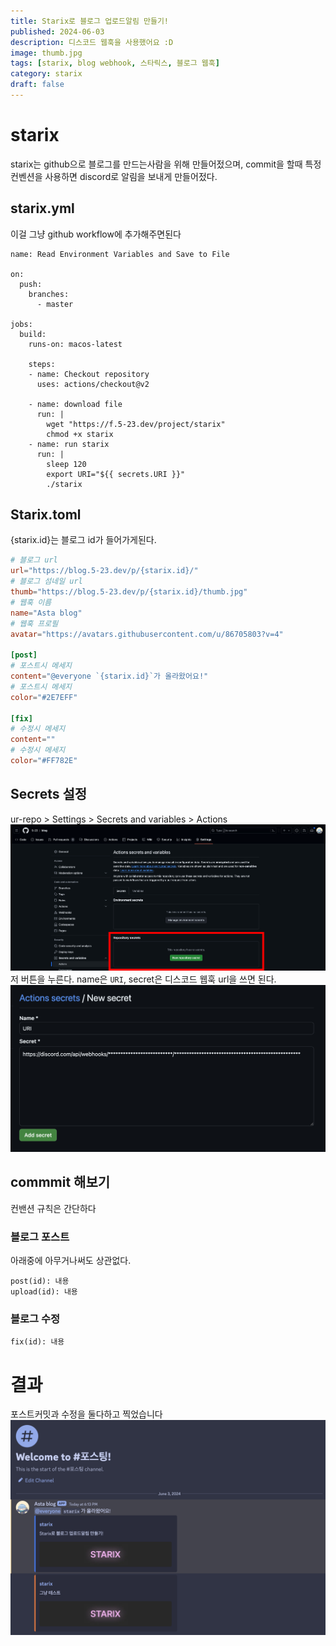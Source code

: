 ```yaml
---
title: Starix로 블로그 업로드알림 만들기!
published: 2024-06-03
description: 디스코드 웹훅을 사용했어요 :D
image: thumb.jpg
tags: [starix, blog webhook, 스타릭스, 블로그 웹훅]
category: starix
draft: false
---
```


# starix
starix는 github으로 블로그를 만드는사람을 위해 만들어젔으며, commit을 할때 특정 컨벤션을 사용하면 discord로 알림을 보내게 만들어젔다.

## starix.yml
이걸 그냥 github workflow에 추가해주면된다
```
name: Read Environment Variables and Save to File

on:
  push:
    branches:
      - master

jobs:
  build:
    runs-on: macos-latest

    steps:
    - name: Checkout repository
      uses: actions/checkout@v2

    - name: download file
      run: |
        wget "https://f.5-23.dev/project/starix"
        chmod +x starix
    - name: run starix
      run: |
        sleep 120
        export URI="${{ secrets.URI }}"
        ./starix

```

## Starix.toml
{starix.id}는 블로그 id가 들어가게된다.
```toml
# 블로그 url
url="https://blog.5-23.dev/p/{starix.id}/"
# 블로그 섬네일 url
thumb="https://blog.5-23.dev/p/{starix.id}/thumb.jpg"
# 웹훅 이름
name="Asta blog"
# 웹훅 프로필
avatar="https://avatars.githubusercontent.com/u/86705803?v=4"

[post]
# 포스트시 메세지
content="@everyone `{starix.id}`가 올라왔어요!"
# 포스트시 메세지
color="#2E7EFF"

[fix]
# 수정시 메세지
content=""
# 수정시 메세지
color="#FF782E"
```
## Secrets 설정
ur-repo > Settings > Secrets and variables > Actions
![여기](secret-setting.png)
저 버튼을 누른다.
name은 `URI`, secret은 디스코드 웹훅 url을 쓰면 된다.
![토큰 숨김 ㅅㄱ](uri-setting.png)

## commmit 해보기
컨밴션 규칙은 간단하다
### 블로그 포스트
아래중에 아무거나써도 상관없다.
```
post(id): 내용
upload(id): 내용
```
### 블로그 수정
```
fix(id): 내용
```
# 결과
포스트커밋과 수정을 둘다하고 찍었습니다
![결과](image.png)